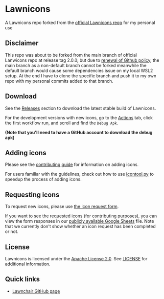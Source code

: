 # Lawnicons

A Lawnicons repo forked from the [official Lawnicons reop](https://github.com/LawnchairLauncher/lawnicons) for my personal use

## Disclaimer
This repo was about to be forked from the main branch of official Lanwicons repo at release tag 2.0.0, but due to [renewal of Github policy](https://github.blog/changelog/2022-07-27-you-can-now-fork-a-repo-and-copy-only-the-default-branch/), the main branch as a non-default branch cannot be forked meanwhile the default branch would cause some dependencies issue on my local WSL2 setup. At the end I have to clone the specific branch and push it to my own repo with my personal commits added to that branch.

## Download

See the [Releases](https://github.com/LawnchairLauncher/lawnicons/releases) section to download the latest stable build of Lawnicons.

For the development versions with new icons, go to the [Actions](https://github.com/LawnchairLauncher/lawnicons/actions) tab,
click the first workflow run, and scroll and find the `Debug Apk`.

**(Note that you'll need to have a GitHub account to download the debug apk)**

## Adding icons

Please see the [contributing guide](CONTRIBUTING.md) for information on adding icons.

For users familiar with the guidelines, check out how to use [icontool.py](/.github/icontool_guide.md) to speedup the process of adding icons.

## Requesting icons

To request new icons, please use [the icon request form](https://forms.gle/Fx8vZAiWdW1Tyjo57).

If you want to see the requested icons (for contributing purposes), you can view the form responses in our 
[publicly available Google Sheets](https://docs.google.com/spreadsheets/d/1h3eiJnG2nEdR1DbvemaF1lYthHkzYbXvVFPP0TEEt5k/edit?usp=sharing) file.
Note that we currently don't show whether an icon request has been completed or not.

## License

Lawnicons is licensed under the [Apache License 2.0](https://www.apache.org/licenses/LICENSE-2.0). See [LICENSE](LICENSE) for additional information.

## Quick links

- [Lawnchair GitHub page](https://github.com/LawnchairLauncher/lawnchair)

